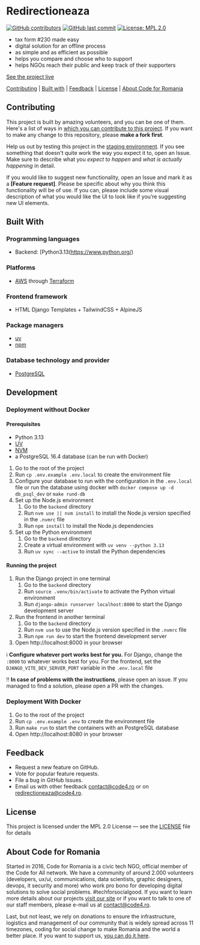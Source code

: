 # Redirectioneaza

[![GitHub contributors][ico-contributors]][link-contributors]
[![GitHub last commit][ico-last-commit]][link-last-commit]
[![License: MPL 2.0][ico-license]][link-license]

- tax form #230 made easy
- digital solution for an offline process
- as simple and as efficient as possible
- helps you compare and choose who to support
- helps NGOs reach their public and keep track of their supporters

[See the project live][link-production]

[Contributing](#contributing) | [Built with](#built-with) | [Feedback](#feedback) | [License](#license) | [About Code for Romania](#about-code-for-romania)

## Contributing

This project is built by amazing volunteers, and you can be one of them. Here's a list of ways
in [which you can contribute to this project][link-contributing]. If you want to make any change to this repository,
please **make a fork first**.

Help us out by testing this project in the [staging environment][link-staging]. If you see something that doesn't quite
work the way you expect it to, open an Issue. Make sure to describe what you _expect to happen_ and _what is actually
happening_ in detail.

If you would like to suggest new functionality, open an Issue and mark it as a __[Feature request]__. Please be specific
about why you think this functionality will be of use. If you can, please include some visual description of what you
would like the UI to look like if you’re suggesting new UI elements.

## Built With

### Programming languages

- Backend: [Python3.13(https://www.python.org/)

### Platforms

- [AWS](https://aws.amazon.com/) through [Terraform](https://registry.terraform.io/providers/hashicorp/aws/latest/docs)

### Frontend framework

- HTML Django Templates + TailwindCSS + AlpineJS

### Package managers

- [uv](https://docs.astral.sh/uv/getting-started/installation/)
- [npm](https://www.npmjs.com/)

### Database technology and provider

- [PostgreSQL](https://www.postgresql.org/)

## Development

### Deployment without Docker

#### Prerequisites

- Python 3.13
- [UV](https://docs.astral.sh/uv/getting-started/installation/)
- [NVM](https://github.com/nvm-sh/nvm?tab=readme-ov-file#installing-and-updating)
- a PostgreSQL 16.4 database (can be run with Docker)

1. Go to the root of the project
2. Run `cp .env.example .env.local` to create the environment file
3. Configure your database to run with the configuration in the `.env.local` file or run the database using docker with
   `docker compose up -d db_psql_dev` or `make rund-db`
4. Set up the Node.js environment
    1. Go to the `backend` directory
    2. Run `nvm use || nvm install` to install the Node.js version specified in the `.nvmrc` file
    3. Run `npm install` to install the Node.js dependencies
5. Set up the Python environment
    1. Go to the `backend` directory
    2. Create a virtual environment with `uv venv --python 3.13`
    3. Run `uv sync --active` to install the Python dependencies

#### Running the project

1. Run the Django project in one terminal
    1. Go to the `backend` directory
    2. Run `source .venv/bin/activate` to activate the Python virtual environment
    3. Run `django-admin runserver localhost:8000` to start the Django development server
2. Run the frontend in another terminal
    1. Go to the `backend` directory
    2. Run `nvm use` to use the Node.js version specified in the `.nvmrc` file
    3. Run `npm run dev` to start the frontend development server
3. Open http://localhost:8000 in your browser

:information_source:
**Configure whatever port works best for you.**
For Django, change the `:8000` to whatever works best for you.
For the frontend, set the `DJANGO_VITE_DEV_SERVER_PORT` variable in the `.env.local` file

:bangbang:
**In case of problems with the instructions**, please open an issue.
If you managed to find a solution, please open a PR with the changes.

### Deployment With Docker

1. Go to the root of the project
2. Run `cp .env.example .env` to create the environment file
3. Run `make run` to start the containers with an PostgreSQL database
4. Open http://localhost:8080 in your browser

## Feedback

* Request a new feature on GitHub.
* Vote for popular feature requests.
* File a bug in GitHub Issues.
* Email us with other feedback [contact@code4.ro](mailto:contact@code4.ro) or
  on [redirectioneaza@code4.ro](mailto:redirectioneaza@code4.ro).

## License

This project is licensed under the MPL 2.0 License — see the [LICENSE](LICENSE) file for details

## About Code for Romania

Started in 2016, Code for Romania is a civic tech NGO, official member of the Code for All network. We have a community
of around 2.000 volunteers (developers, ux/ui, communications, data scientists, graphic designers, devops, it security
and more) who work pro bono for developing digital solutions to solve social problems. #techforsocialgood. If you want
to learn more details about our projects [visit our site][link-code4] or if you want to talk to one of our staff
members, please e-mail us at contact@code4.ro.

Last, but not least, we rely on donations to ensure the infrastructure, logistics and management of our community that
is widely spread across 11 timezones, coding for social change to make Romania and the world a better place. If you want
to support us, [you can do it here][link-donate].


[//]: # (These are reference links used in the body of this note and get stripped out when the markdown processor does its job.)

[ico-contributors]: https://img.shields.io/github/contributors/code4romania/redirectioneaza.svg?style=for-the-badge

[ico-last-commit]: https://img.shields.io/github/last-commit/code4romania/redirectioneaza.svg?style=for-the-badge

[ico-license]: https://img.shields.io/badge/license-MPL%202.0-brightgreen.svg?style=for-the-badge

[link-contributors]: https://github.com/code4romania/redirectioneaza/graphs/contributors

[link-last-commit]: https://github.com/code4romania/redirectioneaza/commits/main

[link-license]: https://opensource.org/licenses/MPL-2.0

[link-contributing]: https://github.com/code4romania/.github/blob/main/CONTRIBUTING.md

[link-production]: https://redirectioneaza.ro

[link-staging]: https://redirectioneaza.staging.heroesof.tech/

[link-code4]: https://www.code4.ro/en/

[link-donate]: https://code4.ro/en/donate/
